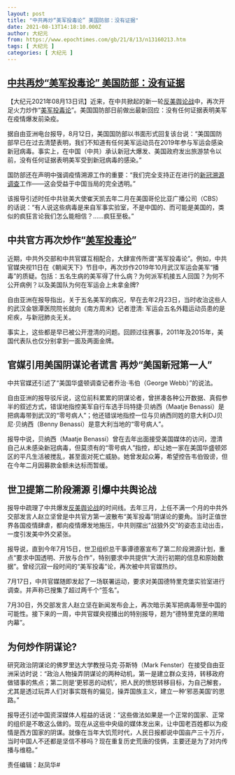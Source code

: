 ```yaml
---
layout: post
title: "中共再炒“美军投毒论” 美国防部：没有证据"
date: 2021-08-13T14:18:10.000Z
author: 大纪元
from: https://www.epochtimes.com/gb/21/8/13/n13160213.htm
tags: [ 大纪元 ]
categories: [ 大纪元 ]
---
```

<!--1628864290000-->
[中共再炒“美军投毒论” 美国防部：没有证据](https://www.epochtimes.com/gb/21/8/13/n13160213.htm)
------

<div>
<p>【大纪元2021年08月13日讯】近来，在中共掀起的新一轮<a href="https://www.epochtimes.com/gb/tag/%E5%8F%8D%E7%BE%8E%E8%88%86%E8%AE%BA%E6%88%98.html">反美舆论战</a>中，再次开足火力炒作“<a href="https://www.epochtimes.com/gb/tag/%E7%BE%8E%E5%86%9B%E6%8A%95%E6%AF%92%E8%AE%BA.html">美军投毒论</a>”。美国国防部日前做出最新回应：没有任何证据表明美军在疫情爆发前染疫。</p><p>据自由亚洲电台报导，8月12日，美国国防部以书面形式回复该台说：“美国国防部早已在过去清楚表明，我们不知道有任何美军运动员在2019年参与军运会感染新冠病毒。事实上，在中国（中共）承认新冠大爆发、美国政府发出旅游禁令以前，没有任何证据表明美军受到新冠病毒的感染。”</p><p>国防部还在声明中强调疫情溯源工作的重要：“我们完全支持正在进行的<a href="https://www.epochtimes.com/gb/tag/%E6%96%B0%E5%86%A0%E6%BA%AF%E6%BA%90%E8%B0%83%E6%9F%A5.html">新冠溯源调查</a>工作——这会受益于中国当局的完全透明。”</p><p>该报导引述时任中共驻美大使崔天凯去年二月在美国哥伦比亚广播公司（CBS）的话说：“有人说这些病毒是来自军事实验室，不是中国的、而可能是美国的，类似的疯狂言论我们怎么能相信？……疯狂至极。”</p><h2>中共官方再次炒作“<a href="https://www.epochtimes.com/gb/tag/%E7%BE%8E%E5%86%9B%E6%8A%95%E6%AF%92%E8%AE%BA.html">美军投毒论</a>”</h2><p>近期，中共外交部和中共官媒互相配合，大肆宣传所谓“美军投毒论”。例如，中共官媒央视11日在《朝闻天下》节目中，再次炒作2019年10月武汉军运会美军“播毒”的质疑。包括：五名生病的美军得了什么病？为何派军机接五人回国？为何不公开病例？以及美国队为何在军运会上未拿金牌?</p><p>自由亚洲在报导指出，关于五名美军的病况，早在去年2月23日，当时收治这些人的武汉金银潭医院院长就向《南方周末》记者澄清: 军运会五名外籍运动员患的是疟疾，与新冠肺炎无关。</p><p>事实上，这些都是早已被公开澄清的问题。回顾过往赛事，2011年及2015年，美国代表队也仅分别拿到一面及两面金牌。</p><h2>官媒引用美国阴谋论者谎言 再炒“美国新冠第一人”</h2><p>中共官媒还引述了“美国华盛顿调查记者乔治‧韦伯（George Webb）”的说法。</p><p>自由亚洲的报导驳斥说，这位前科累累的阴谋论者，曾拼凑各种公开数据、真假参半的叙述方式，错误地指控美军自行车选手玛特捷‧贝纳西（Maatje Benassi）是把病毒带到武汉的“零号病人”；他还错误地指控一位与贝纳西同姓的意大利DJ贝尼‧贝纳西（Benny Benassi）是意大利当地的“零号病人”。</p><p>报导中说，贝纳西（Maatje Benassi）曾在去年出面接受美国媒体的访问，澄清自己从未感染新冠病毒，但莫须有的“零号病人”指控，却让她一家在美国华盛顿郊区的平凡生活被搅乱，甚至面对死亡威胁。她曾发起众筹，希望控告韦伯毁谤，但在今年二月因募款金额未达标而暂缓。</p><h2>世卫提第二阶段溯源 引爆中共舆论战</h2><p>报导中疏理了中共爆发<a href="https://www.epochtimes.com/gb/tag/%E5%8F%8D%E7%BE%8E%E8%88%86%E8%AE%BA%E6%88%98.html">反美舆论战</a>的时间线。去年三月，上任不满一个月的中共外交部发言人赵立坚曾是中共官方第一波散布“美军投毒”阴谋论的要角。当时正值世界各国疫情肆虐，都向疫情爆发地施压，中共则摆出“战狼外交”的姿态主动出击，一度引发美中外交紧张。</p><p>报导说，直到今年7月15日，世卫组织总干事谭德塞宣布了第二阶段溯源计划，重点“要求中国透明、开放与合作”，特别要求中共提供“大流行初期的信息和原始数据”。曾经沉寂一段时间的“美军投毒”论，再次被中共官媒热炒。</p><p>7月17日，中共官媒随即发起了一场联署运动，要求对美国德特里克堡实验室进行调查。并声称已搜集了超过两千个“签名”。</p><p>7月30日，外交部发言人赵立坚在新闻发布会上，再次暗示美军把病毒带至中国的可能性。接下来的一周，中共官媒央视播出的特别报导，题为“德特里克堡的黑暗内幕”。</p><h2>为何炒作阴谋论?</h2><p>研究政治阴谋论的佛罗里达大学教授马克‧芬斯特（Mark Fenster）在接受自由亚洲采访时说：“政治人物操弄阴谋论的两种动机，第一是建立群众支持，转移政府做错事的焦点；第二则是‘更邪恶的动机’，把人民的愤怒转移目标，为自己解套，尤其是透过玩弄人们对事实既有的偏见，操弄国族主义，建立一种‘邪恶美国’的思路。”</p><p>报导还引述中国资深媒体人程益的话说：“这些做法如果是一个正常的国家、正常的组织是不敢这么做的。现在从这些中央级的媒体发出来，让中国老百姓都以为疫情是西方国家的阴谋。就像在当年大饥荒时代，人民日报都说中国亩产三十万斤，当时中国人不还都是坚信不移吗？现在重复历史荒唐的伎俩，主要还是为了对内传播与维稳。”</p><p>责任编辑：赵凤华#</p>
</div>

